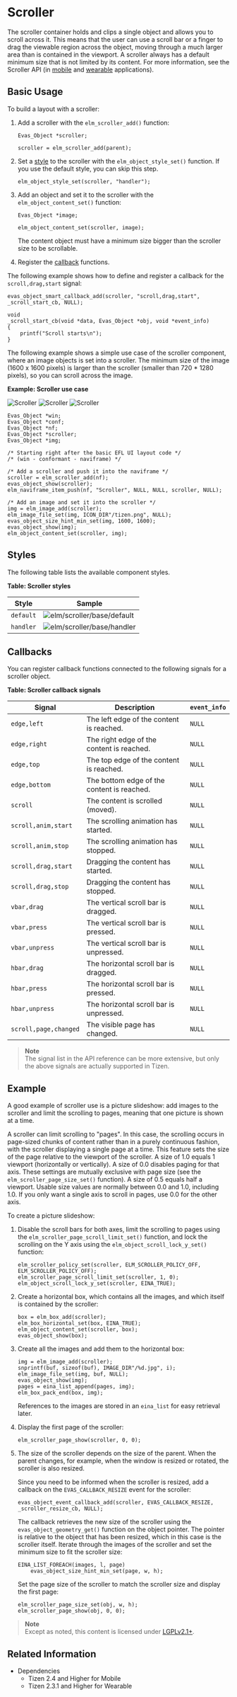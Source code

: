 # Scroller

The scroller container holds and clips a single object and allows you to scroll across it. This means that the user can use a scroll bar or a finger to drag the viewable region across the object, moving through a much larger area than is contained in the viewport. A scroller always has a default minimum size that is not limited by its content. For more information, see the Scroller API (in [mobile](../../../../../org.tizen.native.mobile.apireference/group__Elm__Scroller.html) and [wearable](../../../../../org.tizen.native.wearable.apireference/group__Elm__Scroller.html) applications).

## Basic Usage

To build a layout with a scroller:

1. Add a scroller with the `elm_scroller_add()` function:

   ```
   Evas_Object *scroller;

   scroller = elm_scroller_add(parent);
   ```

2. Set a [style](#styles) to the scroller with the `elm_object_style_set()` function. If you use the default style, you can skip this step.

   ```
   elm_object_style_set(scroller, "handler");
   ```

3. Add an object and set it to the scroller with the `elm_object_content_set()` function:

   ```
   Evas_Object *image;

   elm_object_content_set(scroller, image);
   ```

   The content object must have a minimum size bigger than the scroller size to be scrollable.

4. Register the [callback](#callbacks) functions.  

 The following example shows how to define and register a callback for the `scroll,drag,start` signal:

   ```
   evas_object_smart_callback_add(scroller, "scroll,drag,start", _scroll_start_cb, NULL);

   void
   _scroll_start_cb(void *data, Evas_Object *obj, void *event_info)
   {
       printf("Scroll starts\n");
   }
   ```

The following example shows a simple use case of the scroller component, where an image objects is set into a scroller. The minimum size of the image (1600 x 1600 pixels) is larger than the scroller (smaller than 720 * 1280 pixels), so you can scroll across the image.

**Example: Scroller use case**

 ![Scroller](./media/scroller1.png) ![Scroller](./media/scroller2.png) ![Scroller](./media/scroller3.png)

```
Evas_Object *win;
Evas_Object *conf;
Evas_Object *nf;
Evas_Object *scroller;
Evas_Object *img;

/* Starting right after the basic EFL UI layout code */
/* (win - conformant - naviframe) */

/* Add a scroller and push it into the naviframe */
scroller = elm_scroller_add(nf);
evas_object_show(scroller);
elm_naviframe_item_push(nf, "Scroller", NULL, NULL, scroller, NULL);

/* Add an image and set it into the scroller */
img = elm_image_add(scroller);
elm_image_file_set(img, ICON_DIR"/tizen.png", NULL);
evas_object_size_hint_min_set(img, 1600, 1600);
evas_object_show(img);
elm_object_content_set(scroller, img);
```

## Styles

The following table lists the available component styles.

**Table: Scroller styles**

| Style     | Sample                                   |
|---------|----------------------------------------|
| `default` | ![elm/scroller/base/default](./media/scroller_default.png) |
| `handler` | ![elm/scroller/base/handler](./media/scroller_handler.png) |

## Callbacks

You can register callback functions connected to the following signals for a scroller object.

**Table: Scroller callback signals**

| Signal                | Description                              | `event_info` |
|---------------------|----------------------------------------|------------|
| `edge,left`           | The left edge of the content is reached. | `NULL`       |
| `edge,right`          | The right edge of the content is reached. | `NULL`       |
| `edge,top`            | The top edge of the content is reached.  | `NULL`       |
| `edge,bottom`         | The bottom edge of the content is reached. | `NULL`       |
| `scroll`              | The content is scrolled (moved).         | `NULL`       |
| `scroll,anim,start`   | The scrolling animation has started.     | `NULL`       |
| `scroll,anim,stop`    | The scrolling animation has stopped.     | `NULL`       |
| `scroll,drag,start`   | Dragging the content has started.        | `NULL`       |
| `scroll,drag,stop`    | Dragging the content has stopped.        | `NULL`       |
| `vbar,drag`           | The vertical scroll bar is dragged.      | `NULL`       |
| `vbar,press`          | The vertical scroll bar is pressed.      | `NULL`       |
| `vbar,unpress`        | The vertical scroll bar is unpressed.    | `NULL`       |
| `hbar,drag`           | The horizontal scroll bar is dragged.    | `NULL`       |
| `hbar,press`          | The horizontal scroll bar is pressed.    | `NULL`       |
| `hbar,unpress`        | The horizontal scroll bar is unpressed.  | `NULL`       |
| `scroll,page,changed` | The visible page has changed.            | `NULL`       |

> **Note**  
> The signal list in the API reference can be more extensive, but only the above signals are actually supported in Tizen.

## Example

A good example of scroller use is a picture slideshow: add images to the scroller and limit the scrolling to pages, meaning that one picture is shown at a time.

A scroller can limit scrolling to "pages". In this case, the scrolling occurs in page-sized chunks of content rather than in a purely continuous fashion, with the scroller displaying a single page at a time. This feature sets the size of the page relative to the viewport of the scroller. A size of 1.0 equals 1 viewport (horizontally or vertically). A size of 0.0 disables paging for that axis. These settings are mutually exclusive with page size (see the `elm_scroller_page_size_set()` function). A size of 0.5 equals half a viewport. Usable size values are normally between 0.0 and 1.0, including 1.0. If you only want a single axis to scroll in pages, use 0.0 for the other axis.

To create a picture slideshow:

1. Disable the scroll bars for both axes, limit the scrolling to pages using the `elm_scroller_page_scroll_limit_set()` function, and lock the scrolling on the Y axis using the `elm_object_scroll_lock_y_set()` function:

   ```
   elm_scroller_policy_set(scroller, ELM_SCROLLER_POLICY_OFF, ELM_SCROLLER_POLICY_OFF);
   elm_scroller_page_scroll_limit_set(scroller, 1, 0);
   elm_object_scroll_lock_y_set(scroller, EINA_TRUE);
   ```

2. Create a horizontal box, which contains all the images, and which itself is contained by the scroller:

   ```
   box = elm_box_add(scroller);
   elm_box_horizontal_set(box, EINA_TRUE);
   elm_object_content_set(scroller, box);
   evas_object_show(box);
   ```

3. Create all the images and add them to the horizontal box:

   ```
   img = elm_image_add(scroller);
   snprintf(buf, sizeof(buf), IMAGE_DIR"/%d.jpg", i);
   elm_image_file_set(img, buf, NULL);
   evas_object_show(img);
   pages = eina_list_append(pages, img);
   elm_box_pack_end(box, img);
   ```

   References to the images are stored in an `eina_list` for easy retrieval later.

4. Display the first page of the scroller:

   ```
   elm_scroller_page_show(scroller, 0, 0);
   ```

5. The size of the scroller depends on the size of the parent. When the parent changes, for example, when the window is resized or rotated, the scroller is also resized.

   Since you need to be informed when the scroller is resized, add a callback on the `EVAS_CALLBACK_RESIZE` event for the scroller:

   ```
   evas_object_event_callback_add(scroller, EVAS_CALLBACK_RESIZE, _scroller_resize_cb, NULL);
   ```

   The callback retrieves the new size of the scroller using the `evas_object_geometry_get()` function on the object pointer. The pointer is relative to the object that has been resized, which in this case is the scroller itself. Iterate through the images of the scroller and set the minimum size to fit the scroller size:

   ```
   EINA_LIST_FOREACH(images, l, page)
       evas_object_size_hint_min_set(page, w, h);
   ```

   Set the page size of the scroller to match the scroller size and display the first page:

   ```
   elm_scroller_page_size_set(obj, w, h);
   elm_scroller_page_show(obj, 0, 0);
   ```

> **Note**  
> Except as noted, this content is licensed under [LGPLv2.1+](http://opensource.org/licenses/LGPL-2.1).

## Related Information
- Dependencies
  - Tizen 2.4 and Higher for Mobile
  - Tizen 2.3.1 and Higher for Wearable
